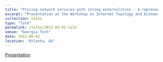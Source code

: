 ```yaml
---
title: "Pricing network services with strong externalities - A representative example"
excerpt: "Presentation at the Workshop on Internet Topology and Economics (WITE) 2012"
collection: talks
type: "Talk"
permalink: /talks/2012-09-01-talk
venue: "Georgia Tech"
date: 2012-09-01
location: "Atlanta, GA"
---
```


[Presentation](/files/WITE-2012.pdf)   